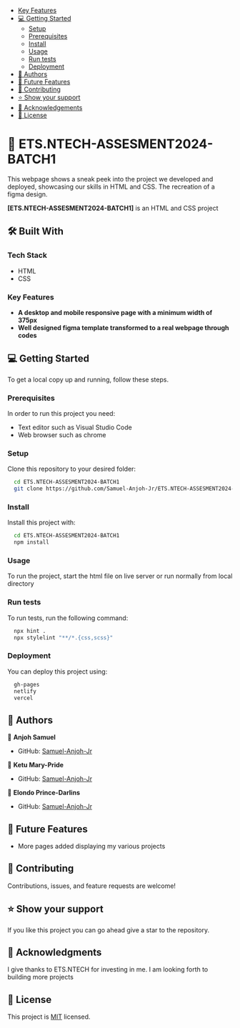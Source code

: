 - [Key Features](#key-features)
- [💻 Getting Started](#getting-started)
  - [Setup](#setup)
  - [Prerequisites](#prerequisites)
  - [Install](#install)
  - [Usage](#usage)
  - [Run tests](#run-tests)
  - [Deployment](#deployment)
- [👥 Authors](#authors)
- [🔭 Future Features](#future-features)
- [🤝 Contributing](#contributing)
- [⭐️ Show your support](#support)
- [🙏 Acknowledgements](#acknowledgements)
- [📝 License](#license)

# 📖 ETS.NTECH-ASSESMENT2024-BATCH1<a name="about-project"></a>

This webpage shows a sneak peek into the project we developed and deployed, showcasing our skills in HTML and CSS. The recreation of a figma design.

**[ETS.NTECH-ASSESMENT2024-BATCH1]** is an HTML and CSS project

## 🛠 Built With <a name="built-with"></a>

### Tech Stack <a name="tech-stack"></a>

- HTML
- CSS

### Key Features <a name="key-features"></a>
- **A desktop and mobile responsive page with a minimum width of 375px**
- **Well designed figma template transformed to a real webpage through codes**

## 💻 Getting Started <a name="getting-started"></a>

To get a local copy up and running, follow these steps.

### Prerequisites

In order to run this project you need:

- Text editor such as Visual Studio Code
- Web browser such as chrome

### Setup

Clone this repository to your desired folder:

```sh
  cd ETS.NTECH-ASSESMENT2024-BATCH1
  git clone https://github.com/Samuel-Anjoh-Jr/ETS.NTECH-ASSESMENT2024-BATCH1.git
```

### Install

Install this project with:

```sh
  cd ETS.NTECH-ASSESMENT2024-BATCH1
  npm install
```

### Usage

To run the project, start the html file on live server or run normally from local directory

### Run tests

To run tests, run the following command:
```sh
  npx hint .
  npx stylelint "**/*.{css,scss}"
```

### Deployment

You can deploy this project using:

```sh
  gh-pages
  netlify
  vercel
```

## 👥 Authors <a name="authors"></a>

👤 **Anjoh Samuel**

- GitHub: [Samuel-Anjoh-Jr](https://github.com/Samuel-Anjoh-Jr)

👤 **Ketu Mary-Pride**

- GitHub: [Samuel-Anjoh-Jr](https://github.com/PrideKetu)

👤 **Elondo Prince-Darlins**

- GitHub: [Samuel-Anjoh-Jr](https://github.com/ElondoPrinceDarlins)

## 🔭 Future Features <a name="future-features"></a>

- More pages added displaying my various projects

## 🤝 Contributing <a name="contributing"></a>

Contributions, issues, and feature requests are welcome!

## ⭐️ Show your support <a name="support"></a>

If you like this project you can go ahead give a star to the repository.


## 🙏 Acknowledgments <a name="acknowledgements"></a>

I give thanks to ETS.NTECH for investing in me. I am looking forth to building more projects

## 📝 License <a name="license"></a>

This project is [MIT](./MIT.md) licensed.